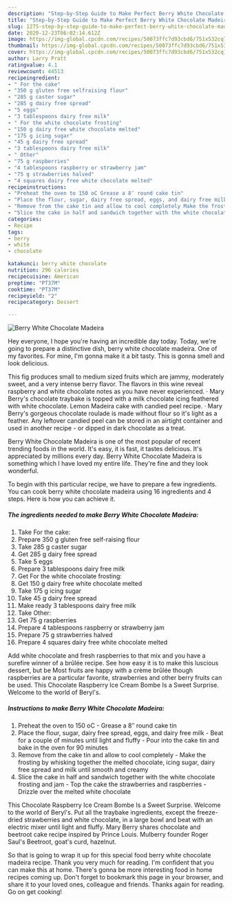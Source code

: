 ```yaml
---
description: "Step-by-Step Guide to Make Perfect Berry White Chocolate Madeira"
title: "Step-by-Step Guide to Make Perfect Berry White Chocolate Madeira"
slug: 1275-step-by-step-guide-to-make-perfect-berry-white-chocolate-madeira
date: 2020-12-23T06:02:14.612Z
image: https://img-global.cpcdn.com/recipes/50073ffc7d93cbd6/751x532cq70/berry-white-chocolate-madeira-recipe-main-photo.jpg
thumbnail: https://img-global.cpcdn.com/recipes/50073ffc7d93cbd6/751x532cq70/berry-white-chocolate-madeira-recipe-main-photo.jpg
cover: https://img-global.cpcdn.com/recipes/50073ffc7d93cbd6/751x532cq70/berry-white-chocolate-madeira-recipe-main-photo.jpg
author: Larry Pratt
ratingvalue: 4.1
reviewcount: 44513
recipeingredient:
- " For the cake"
- "350 g gluten free selfraising flour"
- "285 g caster sugar"
- "285 g dairy free spread"
- "5 eggs"
- "3 tablespoons dairy free milk"
- " For the white chocolate frosting"
- "150 g dairy free white chocolate melted"
- "175 g icing sugar"
- "45 g dairy free spread"
- "3 tablespoons dairy free milk"
- " Other"
- "75 g raspberries"
- "4 tablespoons raspberry or strawberry jam"
- "75 g strawberries halved"
- "4 squares dairy free white chocolate melted"
recipeinstructions:
- "Preheat the oven to 150 oC Grease a 8″ round cake tin"
- "Place the flour, sugar, dairy free spread, eggs, and dairy free milk Beat for a couple of minutes until light and fluffy Pour into the cake tin and bake in the oven for 90 minutes"
- "Remove from the cake tin and allow to cool completely Make the frosting by whisking together the melted chocolate, icing sugar, dairy free spread and milk until smooth and creamy"
- "Slice the cake in half and sandwich together with the white chocolate frosting and jam Top the cake the strawberries and raspberries Drizzle over the melted white chocolate"
categories:
- Recipe
tags:
- berry
- white
- chocolate

katakunci: berry white chocolate 
nutrition: 296 calories
recipecuisine: American
preptime: "PT37M"
cooktime: "PT37M"
recipeyield: "2"
recipecategory: Dessert

---
```



![Berry White Chocolate Madeira](https://img-global.cpcdn.com/recipes/50073ffc7d93cbd6/751x532cq70/berry-white-chocolate-madeira-recipe-main-photo.jpg)

Hey everyone, I hope you're having an incredible day today. Today, we're going to prepare a distinctive dish, berry white chocolate madeira. One of my favorites. For mine, I'm gonna make it a bit tasty. This is gonna smell and look delicious.

This fig produces small to medium sized fruits which are jammy, moderately sweet, and a very intense berry flavor. The flavors in this wine reveal raspberry and white chocolate notes as you have never experienced. · Mary Berry&#39;s chocolate traybake is topped with a milk chocolate icing feathered with white chocolate. Lemon Madeira cake with candied peel recipe. · Mary Berry&#39;s gorgeous chocolate roulade is made without flour so it&#39;s light as a feather. Any leftover candied peel can be stored in an airtight container and used in another recipe - or dipped in dark chocolate as a treat.

Berry White Chocolate Madeira is one of the most popular of recent trending foods in the world. It's easy, it is fast, it tastes delicious. It's appreciated by millions every day. Berry White Chocolate Madeira is something which I have loved my entire life. They're fine and they look wonderful.


To begin with this particular recipe, we have to prepare a few ingredients. You can cook berry white chocolate madeira using 16 ingredients and 4 steps. Here is how you can achieve it.

<!--inarticleads1-->

##### The ingredients needed to make Berry White Chocolate Madeira:

1. Take  For the cake:
1. Prepare 350 g gluten free self-raising flour
1. Take 285 g caster sugar
1. Get 285 g dairy free spread
1. Take 5 eggs
1. Prepare 3 tablespoons dairy free milk
1. Get  For the white chocolate frosting:
1. Get 150 g dairy free white chocolate melted
1. Take 175 g icing sugar
1. Take 45 g dairy free spread
1. Make ready 3 tablespoons dairy free milk
1. Take  Other:
1. Get 75 g raspberries
1. Prepare 4 tablespoons raspberry or strawberry jam
1. Prepare 75 g strawberries halved
1. Prepare 4 squares dairy free white chocolate melted


Add white chocolate and fresh raspberries to that mix and you have a surefire winner of a brûlée recipe. See how easy it is to make this luscious dessert, but be Most fruits are happy with a crème brûlée though raspberries are a particular favorite, strawberries and other berry fruits can be used. This Chocolate Raspberry Ice Cream Bombe Is a Sweet Surprise. Welcome to the world of Beryl&#39;s. 

<!--inarticleads2-->

##### Instructions to make Berry White Chocolate Madeira:

1. Preheat the oven to 150 oC - Grease a 8″ round cake tin
1. Place the flour, sugar, dairy free spread, eggs, and dairy free milk - Beat for a couple of minutes until light and fluffy - Pour into the cake tin and bake in the oven for 90 minutes
1. Remove from the cake tin and allow to cool completely - Make the frosting by whisking together the melted chocolate, icing sugar, dairy free spread and milk until smooth and creamy
1. Slice the cake in half and sandwich together with the white chocolate frosting and jam - Top the cake the strawberries and raspberries - Drizzle over the melted white chocolate


This Chocolate Raspberry Ice Cream Bombe Is a Sweet Surprise. Welcome to the world of Beryl&#39;s. Put all the traybake ingredients, except the freeze-dried strawberries and white chocolate, in a large bowl and beat with an electric mixer until light and fluffy. Mary Berry shares chocolate and beetroot cake recipe inspired by Prince Louis. Mulberry founder Roger Saul&#39;s Beetroot, goat&#39;s curd, hazelnut. 

So that is going to wrap it up for this special food berry white chocolate madeira recipe. Thank you very much for reading. I'm confident that you can make this at home. There's gonna be more interesting food in home recipes coming up. Don't forget to bookmark this page in your browser, and share it to your loved ones, colleague and friends. Thanks again for reading. Go on get cooking!
